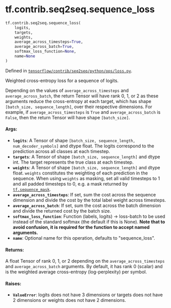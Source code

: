 <div itemscope itemtype="http://developers.google.com/ReferenceObject">
<meta itemprop="name" content="tf.contrib.seq2seq.sequence_loss" />
<meta itemprop="path" content="Stable" />
</div>

# tf.contrib.seq2seq.sequence_loss

``` python
tf.contrib.seq2seq.sequence_loss(
    logits,
    targets,
    weights,
    average_across_timesteps=True,
    average_across_batch=True,
    softmax_loss_function=None,
    name=None
)
```



Defined in [`tensorflow/contrib/seq2seq/python/ops/loss.py`](/code/stable/tensorflow/contrib/seq2seq/python/ops/loss.py).

Weighted cross-entropy loss for a sequence of logits.

Depending on the values of `average_across_timesteps` and
`average_across_batch`, the return Tensor will have rank 0, 1, or 2 as these
arguments reduce the cross-entropy at each target, which has shape
`[batch_size, sequence_length]`, over their respective dimensions. For
example, if `average_across_timesteps` is `True` and `average_across_batch`
is `False`, then the return Tensor will have shape `[batch_size]`.

#### Args:

* <b>`logits`</b>: A Tensor of shape
    `[batch_size, sequence_length, num_decoder_symbols]` and dtype float.
    The logits correspond to the prediction across all classes at each
    timestep.
* <b>`targets`</b>: A Tensor of shape `[batch_size, sequence_length]` and dtype
    int. The target represents the true class at each timestep.
* <b>`weights`</b>: A Tensor of shape `[batch_size, sequence_length]` and dtype
    float. `weights` constitutes the weighting of each prediction in the
    sequence. When using `weights` as masking, set all valid timesteps to 1
    and all padded timesteps to 0, e.g. a mask returned by <a href="../../../tf/sequence_mask.md"><code>tf.sequence_mask</code></a>.
* <b>`average_across_timesteps`</b>: If set, sum the cost across the sequence
    dimension and divide the cost by the total label weight across timesteps.
* <b>`average_across_batch`</b>: If set, sum the cost across the batch dimension and
    divide the returned cost by the batch size.
* <b>`softmax_loss_function`</b>: Function (labels, logits) -> loss-batch
    to be used instead of the standard softmax (the default if this is None).
    **Note that to avoid confusion, it is required for the function to accept
    named arguments.**
* <b>`name`</b>: Optional name for this operation, defaults to "sequence_loss".


#### Returns:

A float Tensor of rank 0, 1, or 2 depending on the
`average_across_timesteps` and `average_across_batch` arguments. By default,
it has rank 0 (scalar) and is the weighted average cross-entropy
(log-perplexity) per symbol.


#### Raises:

* <b>`ValueError`</b>: logits does not have 3 dimensions or targets does not have 2
              dimensions or weights does not have 2 dimensions.